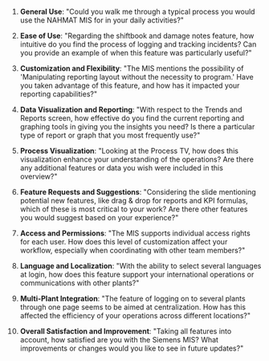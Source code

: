 1. **General Use**: "Could you walk me through a typical process you would use the NAHMAT MIS for in your daily activities?"

2. **Ease of Use**: "Regarding the shiftbook and damage notes feature, how intuitive do you find the process of logging and tracking incidents? Can you provide an example of when this feature was particularly useful?"

3. **Customization and Flexibility**: "The MIS mentions the possibility of 'Manipulating reporting layout without the necessity to program.' Have you taken advantage of this feature, and how has it impacted your reporting capabilities?"

4. **Data Visualization and Reporting**: "With respect to the Trends and Reports screen, how effective do you find the current reporting and graphing tools in giving you the insights you need? Is there a particular type of report or graph that you most frequently use?"

5. **Process Visualization**: "Looking at the Process TV, how does this visualization enhance your understanding of the operations? Are there any additional features or data you wish were included in this overview?"

6. **Feature Requests and Suggestions**: "Considering the slide mentioning potential new features, like drag & drop for reports and KPI formulas, which of these is most critical to your work? Are there other features you would suggest based on your experience?"

7. **Access and Permissions**: "The MIS supports individual access rights for each user. How does this level of customization affect your workflow, especially when coordinating with other team members?"

8. **Language and Localization**: "With the ability to select several languages at login, how does this feature support your international operations or communications with other plants?"

9. **Multi-Plant Integration**: "The feature of logging on to several plants through one page seems to be aimed at centralization. How has this affected the efficiency of your operations across different locations?"

10. **Overall Satisfaction and Improvement**: "Taking all features into account, how satisfied are you with the Siemens MIS? What improvements or changes would you like to see in future updates?"
